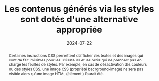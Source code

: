 ---
title: Les contenus générés via les styles sont dotés d'une alternative appropriée
abstract: Certaines instructions CSS permettent d’afficher des textes et des images qui sont de fait invisibles pour les utilisateurs et les outils qui ne prennent pas en charge les feuilles de styles. Par exemple, en cas de désactivation des couleurs ou des styles CSS, une image CSS (propriété background-image) ne sera pas visible alors qu’une image HTML (élément <img>) l’aurait été.
categories: 
    - "mise en forme"
agrege: O4183-E063
opquast: '4 183'
indiceebook: '63'
description: "Règle n° 063"
before: "062"
weight: "063"
after: "064"
actif: '1'
layout: rules
date: 2024-07-22
tags: 
    - "accessibilité"
    - ""
objectif: 
    - "Permettre aux utilisateurs placés dans des contextes où les styles ne sont pas restitués (navigateur texte, lecteur d'écran, navigateur avec styles désactivés) d’accéder à l’information présente sous forme de contenus générés en CSS (images d’arrière-plan notamment). "
    - "Améliorer l’accessibilité des contenus aux personnes handicapées."
Meo: 
    - "Fournir un contenu masqué à l’affichage via CSS&nbsp;: <ul><li>pour chaque information portée par les propriétés CSS background-image ou content ;</li><li>pour chaque information affichée via un pseudo-élément CSS&nbsp;:before ou&nbsp;:after ;</li><li>et plus généralement, pour chaque information absente par ailleurs de la page et dont la restitution dépend du support des styles.</li></ul>"
Controle: 
    - "Le contrôle se fait au moment de la conception du livre numérique en faisant particulièrement attention à l’utilisation des pseudo-éléments CSS&nbsp;:before ou&nbsp;:after et des CSS background-image. On comparera visuellement l’affichage normal de la page concernée avec son rendu après désactivation des images d’arrière-plan. On comparera l’affichage avec et sans images d’arrière-plan."
epubcheck: 
ace: true
humancheck: true
ReadiumGoToolkit: 
Source: 
    - "Opquast"
Referentiel:  
    - "[Web Content Accessibility Guidelines (WCAG) 1.1.1 Non-text Content (Level A)](https://www.w3.org/TR/WCAG22/#non-text-content)"
steps: 
    - "Projet éditorial"
    - "Production numérique"
---
